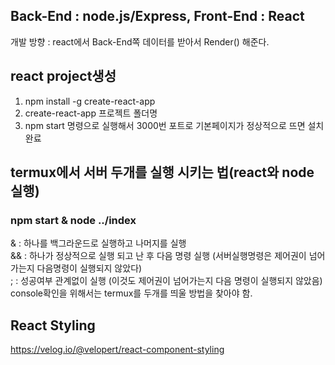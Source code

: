 ## Back-End : node.js/Express,  Front-End : React
   개발 방향 : react에서 Back-End쪽 데이터를 받아서 Render() 해준다.

## react project생성
1. npm install -g create-react-app
2. create-react-app 프로젝트 폴더명
3. npm start 명령으로 실행해서 3000번 포트로 기본페이지가 정상적으로 뜨면 설치 완료

## termux에서 서버 두개를 실행 시키는 법(react와 node 실행) 
<h3>npm start & node ../index</h3>
& : 하나를 백그라운드로 실행하고 나머지를 실행</br>
&& : 하나가 정상적으로 실행 되고 난 후 다음 명령 실행 (서버실행명령은 제어권이 넘어가는지 다음명령이 실행되지 않았다)</br>
; : 성공여부 관계없이 실행 (이것도 제어권이 넘어가는지 다음 명령이 실행되지 않았음)</br>
console확인을 위해서는 termux를 두개를 띄울 방법을 찾아야 함.

## React Styling
https://velog.io/@velopert/react-component-styling
